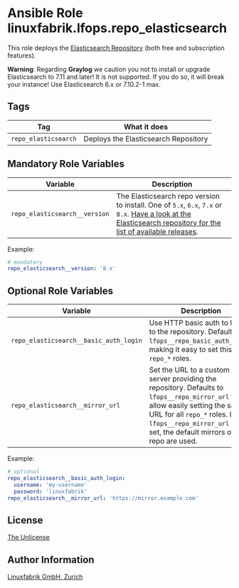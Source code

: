 # Ansible Role linuxfabrik.lfops.repo_elasticsearch

This role deploys the [Elasticsearch Repository](https://www.elastic.co/guide/en/elasticsearch/reference/current/rpm.html#rpm-repo) (both free and subscription features).

**Warning**: Regarding **Graylog** we caution you not to install or upgrade Elasticsearch to 7.11 and later! It is not supported. If you do so, it will break your instance! Use Elasticsearch 6.x or 7.10.2-1 max.


## Tags

| Tag                  | What it does                         |
| ---                  | ------------                         |
| `repo_elasticsearch` | Deploys the Elasticsearch Repository |


## Mandatory Role Variables

| Variable | Description |
| -------- | ----------- |
| `repo_elasticsearch__version` | The Elasticsearch repo version to install. One of `5.x`, `6.x`, `7.x` or `8.x`. [Have a look at the Elasticsearch repository for the list of available releases](https://www.elastic.co/downloads/past-releases#elasticsearch). |

Example:
```yaml
# mandatory
repo_elasticsearch__version: '8.x'
```

## Optional Role Variables

| Variable | Description | Default Value |
| -------- | ----------- | ------------- |
| `repo_elasticsearch__basic_auth_login` | Use HTTP basic auth to login to the repository. Defaults to `lfops__repo_basic_auth_login`, making it easy to set this for all `repo_*` roles. | `{{ lfops__repo_basic_auth_login \| default("") }}` |
| `repo_elasticsearch__mirror_url` | Set the URL to a custom mirror server providing the repository. Defaults to `lfops__repo_mirror_url` to allow easily setting the same URL for all `repo_*` roles. If `lfops__repo_mirror_url` is not set, the default mirrors of the repo are used. | `'{{ lfops__repo_mirror_url | default("") }}'` |

Example:
```yaml
# optional
repo_elasticsearch__basic_auth_login:
  username: 'my-username'
  password: 'linuxfabrik'
repo_elasticsearch__mirror_url: 'https://mirror.example.com'
```


## License

[The Unlicense](https://unlicense.org/)


## Author Information

[Linuxfabrik GmbH, Zurich](https://www.linuxfabrik.ch)
